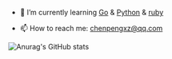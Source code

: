<!-- ### Hi there 👋 -->


- 🌱 I’m currently learning [Go](https://github.com/golang/go) & [Python](https://github.com/python/cpython) & [ruby](https://github.com/ruby/ruby)
<!-- - 👯 I’m looking to collaborate on ...
- 🤔 I’m looking for help with ...
- 💬 Ask me about ... -->
- 📫 How to reach me: [chenpengxz@qq.com](chenpengxz@qq.com)
<!-- - 😄 Pronouns: ...
- ⚡ Fun fact: ... -->


![Anurag's GitHub stats](https://github-readme-stats.vercel.app/api?username=xiaozuo7&count_private=true&show_icons=true&theme=tokyonight)









